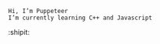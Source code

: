 ```
Hi, I’m Puppeteer
I’m currently learning C++ and Javascript
```
:shipit:

<!---
Puppeteer-apps/Puppeteer-apps is a ✨ special ✨ repository because its `README.md` (this file) appears on your GitHub profile.
You can click the Preview link to take a look at your changes.
--->
